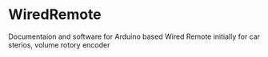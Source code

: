 # WiredRemote
Documentaion and software for Arduino based Wired Remote initially for car sterios, volume rotory encoder



